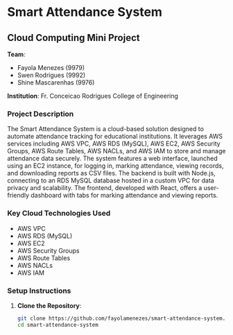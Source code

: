 # Smart Attendance System

## Cloud Computing Mini Project
**Team**:  
- Fayola Menezes (9979)  
- Swen Rodrigues (9992)  
- Shine Mascarenhas (9976)  

**Institution**: Fr. Conceicao Rodrigues College of Engineering

### Project Description
The Smart Attendance System is a cloud-based solution designed to automate attendance tracking for educational institutions. It leverages AWS services including AWS VPC, AWS RDS (MySQL), AWS EC2, AWS Security Groups, AWS Route Tables, AWS NACLs, and AWS IAM to store and manage attendance data securely. The system features a web interface, launched using an EC2 instance, for logging in, marking attendance, viewing records, and downloading reports as CSV files. The backend is built with Node.js, connecting to an RDS MySQL database hosted in a custom VPC for data privacy and scalability. The frontend, developed with React, offers a user-friendly dashboard with tabs for marking attendance and viewing reports.

### Key Cloud Technologies Used
- AWS VPC
- AWS RDS (MySQL)
- AWS EC2
- AWS Security Groups
- AWS Route Tables
- AWS NACLs
- AWS IAM

### Setup Instructions
1. **Clone the Repository**:
   ```bash
   git clone https://github.com/fayolamenezes/smart-attendance-system.git
   cd smart-attendance-system
